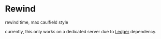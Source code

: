 # Rewind
rewind time, max caulfield style

currently, this only works on a dedicated server due to [Ledger](https://github.com/QuiltServerTools/Ledger) dependency.